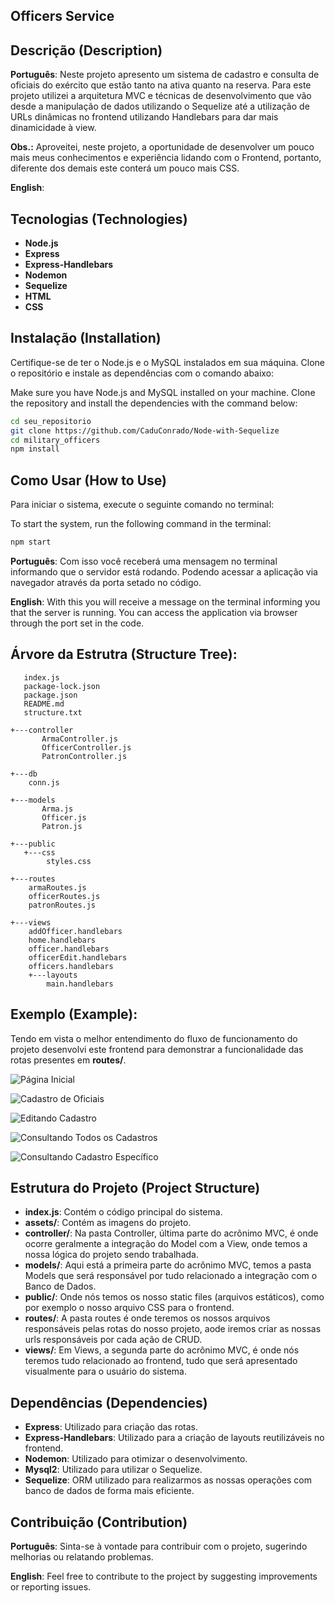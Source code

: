 ## Officers Service  ##

## Descrição (Description) ##

**Português**: Neste projeto apresento um sistema de cadastro e consulta de oficiais do exército que estão tanto na ativa quanto na reserva. Para este projeto utilizei a arquitetura MVC e técnicas de desenvolvimento que vão desde a manipulação de dados utilizando o Sequelize até a utilização de URLs dinâmicas no frontend utilizando Handlebars para dar mais dinamicidade à view. 

**Obs.:**
Aproveitei, neste projeto, a oportunidade de desenvolver um pouco mais meus conhecimentos e experiência lidando com o Frontend, portanto, diferente dos demais este conterá um pouco mais CSS.

**English**: 

## Tecnologias (Technologies) ##

- **Node.js**
- **Express**
- **Express-Handlebars**
- **Nodemon**
- **Sequelize**
- **HTML**
- **CSS**

## Instalação (Installation) ##

Certifique-se de ter o Node.js e o MySQL instalados em sua máquina. Clone o repositório e instale as dependências com o comando abaixo:

Make sure you have Node.js and MySQL installed on your machine. Clone the repository and install the dependencies with the command below:

```bash
cd seu_repositorio
git clone https://github.com/CaduConrado/Node-with-Sequelize
cd military_officers
npm install
```

## Como Usar (How to Use) ##

Para iniciar o sistema, execute o seguinte comando no terminal: 

To start the system, run the following command in the terminal:

```bash
npm start
```

**Português**: Com isso você receberá uma mensagem no terminal informando que o servidor está rodando. Podendo acessar a aplicação via navegador através da porta setado no código.

**English**: With this you will receive a message on the terminal informing you that the server is running. You can access the application via browser through the port set in the code.

## Árvore da Estrutra (Structure Tree): 
```
   index.js
   package-lock.json
   package.json
   README.md
   structure.txt
   
+---controller
       ArmaController.js
       OfficerController.js
       PatronController.js
       
+---db
    conn.js
    
+---models
       Arma.js
       Officer.js
       Patron.js
       
+---public
   +---css
        styles.css
        
+---routes
    armaRoutes.js
    officerRoutes.js
    patronRoutes.js
       
+---views
    addOfficer.handlebars
    home.handlebars
    officer.handlebars
    officerEdit.handlebars
    officers.handlebars   
    +---layouts
        main.handlebars
```
## Exemplo (Example): ##
Tendo em vista o melhor entendimento do fluxo de funcionamento do projeto desenvolvi este frontend para demonstrar a funcionalidade das rotas presentes em **routes/**. 

![Página Inicial]()

![Cadastro de Oficiais]()

![Editando Cadastro]()

![Consultando Todos os Cadastros]()

![Consultando Cadastro Específico]()

## Estrutura do Projeto (Project Structure) ##

- **index.js**: Contém o código principal do sistema.
- **assets/**: Contém as imagens do projeto.
- **controller/**: Na pasta Controller, última parte do acrônimo MVC, é onde ocorre geralmente a integração do Model com a View, onde temos a nossa lógica do projeto sendo trabalhada.
- **models/**: Aqui está a primeira parte do acrônimo MVC, temos a pasta Models que será responsável por tudo relacionado a integração com o Banco de Dados.
- **public/**: Onde nós temos os nosso static files (arquivos estáticos), como por exemplo o nosso arquivo CSS para o frontend.
- **routes/**: A pasta routes é onde teremos os nossos arquivos responsáveis pelas rotas do nosso projeto, aode iremos criar as nossas urls responsáveis por cada ação de CRUD. 
- **views/**: Em Views, a segunda parte do acrônimo MVC, é onde nós teremos tudo relacionado ao frontend, tudo que será apresentado visualmente para o usuário do sistema.

## Dependências (Dependencies)

- **Express**: Utilizado para criação das rotas.
- **Express-Handlebars**: Utilizado para a criação de layouts reutilizáveis no frontend.
- **Nodemon**: Utilizado para otimizar o desenvolvimento.
- **Mysql2**: Utilizado para utilizar o Sequelize.
- **Sequelize**: ORM utilizado para realizarmos as nossas operações com banco de dados de forma mais eficiente.

## Contribuição (Contribution) ##

**Português**: Sinta-se à vontade para contribuir com o projeto, sugerindo melhorias ou relatando problemas.

**English**: Feel free to contribute to the project by suggesting improvements or reporting issues.